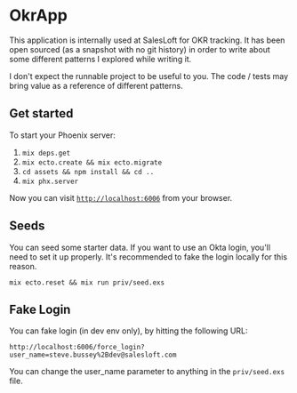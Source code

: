 # OkrApp

This application is internally used at SalesLoft for OKR tracking. It has been open sourced (as a snapshot with
no git history) in order to write about some different patterns I explored while writing it.

I don't expect the runnable project to be useful to you. The code / tests may bring value as a reference of
different patterns.

## Get started

To start your Phoenix server:

  1. `mix deps.get`
  2. `mix ecto.create && mix ecto.migrate`
  3. `cd assets && npm install && cd ..`
  4. `mix phx.server`

Now you can visit [`http://localhost:6006`](http://localhost:6006) from your browser.

## Seeds

You can seed some starter data. If you want to use an Okta login, you'll need to set it up properly. It's recommended
to fake the login locally for this reason.

```
mix ecto.reset && mix run priv/seed.exs
```

## Fake Login

You can fake login (in dev env only), by hitting the following URL:

```
http://localhost:6006/force_login?user_name=steve.bussey%2Bdev@salesloft.com
```

You can change the user_name parameter to anything in the `priv/seed.exs` file.
